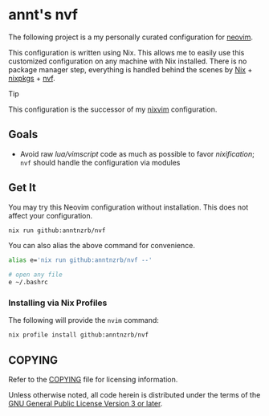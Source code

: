 # annt's nvf

The following project is a my personally curated configuration for
[neovim](https://neovim.io).

This configuration is written using Nix. This allows me to easily use this
customized configuration on any machine with Nix installed.
There is no package manager step, everything is handled behind the scenes by
[Nix](https://nixos.org) +
[nixpkgs](https://search.nixos.org/packages?channel=unstable&type=packages&query=vimPlugins) +
[nvf](https://github.com/NotAShelf/nvf).

> [!TIP]
> This configuration is the successor of my
> [nixvim](https://github.com/anntnzrb/nixvim) configuration.

## Goals

- Avoid raw _lua/vimscript_ code as much as possible to favor _nixification_;
  `nvf` should handle the configuration via modules

## Get It

You may try this Neovim configuration without installation. This does not
affect your configuration.

```sh
nix run github:anntnzrb/nvf
```

You can also alias the above command for convenience.

```sh
alias e='nix run github:anntnzrb/nvf --'

# open any file
e ~/.bashrc
```

### Installing via Nix Profiles

The following will provide the `nvim` command:

```sh
nix profile install github:anntnzrb/nvf
```

## COPYING

Refer to the [COPYING](./COPYING) file for licensing information.

Unless otherwise noted, all code herein is distributed under the terms of the
[GNU General Public License Version 3 or later](https://www.gnu.org/licenses/gpl-3.0.en.html).
